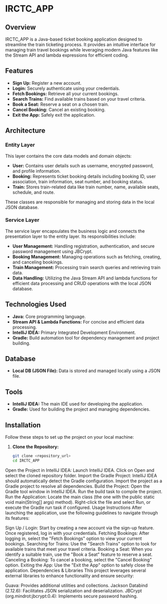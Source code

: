 # IRCTC_APP

## Overview
IRCTC_APP is a Java-based ticket booking application designed to streamline the train ticketing process. It provides an intuitive interface for managing train travel bookings while leveraging modern Java features like the Stream API and lambda expressions for efficient coding.

## Features
- **Sign Up:** Register a new account.
- **Login:** Securely authenticate using your credentials.
- **Fetch Bookings:** Retrieve all your current bookings.
- **Search Trains:** Find available trains based on your travel criteria.
- **Book a Seat:** Reserve a seat on a chosen train.
- **Cancel Booking:** Cancel an existing booking.
- **Exit the App:** Safely exit the application.

## Architecture

### Entity Layer
This layer contains the core data models and domain objects:
- **User:** Contains user details such as username, encrypted password, and profile information.
- **Booking:** Represents ticket booking details including booking ID, user association, train information, seat number, and booking status.
- **Train:** Stores train-related data like train number, name, available seats, schedule, and route.

These classes are responsible for managing and storing data in the local JSON database.

### Service Layer
The service layer encapsulates the business logic and connects the presentation layer to the entity layer. Its responsibilities include:
- **User Management:** Handling registration, authentication, and secure password management using JBCrypt.
- **Booking Management:** Managing operations such as fetching, creating, and canceling bookings.
- **Train Management:** Processing train search queries and retrieving train data.
- **Data Handling:** Utilizing the Java Stream API and lambda functions for efficient data processing and CRUD operations with the local JSON database.

## Technologies Used
- **Java:** Core programming language.
- **Stream API & Lambda Functions:** For concise and efficient data processing.
- **IntelliJ IDEA:** Primary Integrated Development Environment.
- **Gradle:** Build automation tool for dependency management and project building.

## Database
- **Local DB (JSON File):** Data is stored and managed locally using a JSON file.

## Tools
- **IntelliJ IDEA:** The main IDE used for developing the application.
- **Gradle:** Used for building the project and managing dependencies.

## Installation

Follow these steps to set up the project on your local machine:

1. **Clone the Repository:**
   ```bash
   git clone <repository_url>
   cd IRCTC_APP
Open the Project in IntelliJ IDEA:
Launch IntelliJ IDEA.
Click on Open and select the cloned repository folder.
Import the Gradle Project:
IntelliJ IDEA should automatically detect the Gradle configuration.
Import the project as a Gradle project to resolve all dependencies.
Build the Project:
Open the Gradle tool window in IntelliJ IDEA.
Run the build task to compile the project.
Run the Application:
Locate the main class (the one with the public static void main(String[] args) method).
Right-click the file and select Run, or execute the Gradle run task if configured.
Usage Instructions
After launching the application, use the following guidelines to navigate through its features:

Sign Up / Login:
Start by creating a new account via the sign-up feature.
Once registered, log in with your credentials.
Fetching Bookings:
After logging in, select the "Fetch Bookings" option to view your current bookings.
Searching for Trains:
Use the "Search Trains" option to look for available trains that meet your travel criteria.
Booking a Seat:
When you identify a suitable train, use the "Book a Seat" feature to reserve a seat.
Canceling a Booking:
To cancel a booking, select the "Cancel Booking" option.
Exiting the App:
Use the "Exit the App" option to safely close the application.
Dependencies & Libraries
This project leverages several external libraries to enhance functionality and ensure security:

Guava: Provides additional utilities and collections.
Jackson Databind (2.12.6): Facilitates JSON serialization and deserialization.
JBCrypt (org.mindrot:jbcrypt:0.4): Implements secure password hashing.

